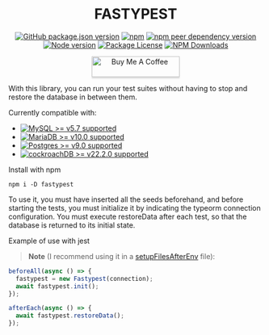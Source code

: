 <h1 align="center">FASTYPEST</h1>
<p align="center">
  <a href="https://www.npmjs.com/fastypest" target="_blank"><img alt="GitHub package.json version" src="https://img.shields.io/github/package-json/v/juanjoGonDev/fastypest?logo=github&logoColor=fff&label=GitHub+package"></a>
  <a href="https://www.npmjs.com/fastypest" target="_blank"><img alt="npm" src="https://img.shields.io/npm/v/fastypest?logo=npm&logoColor=fff&label=NPM+package"></a>
  <a href="https://www.npmjs.com/fastypest" target="_blank"><img alt="npm peer dependency version" src="https://img.shields.io/npm/dependency-version/fastypest/peer/typeorm"></a>
  <a href="https://www.npmjs.com/fastypest" target="_blank"><img alt="Node version" src="https://img.shields.io/node/v/fastypest"></a>
  <a href="https://www.npmjs.com/fastypest" target="_blank"><img src="https://img.shields.io/npm/l/fastypest" alt="Package License" /></a>
  <a href="https://www.npmjs.com/fastypest" target="_blank"><img src="https://img.shields.io/npm/dm/fastypest" alt="NPM Downloads" /></a>
</p>
<p align=center>
<a href="https://buymeacoffee.com/juanjogondev" target="_blank"><img src="https://www.buymeacoffee.com/assets/img/custom_images/orange_img.png" alt="Buy Me A Coffee" style="height: 41px !important;width: 174px !important;box-shadow: 0px 3px 2px 0px rgba(190, 190, 190, 0.5) !important;-webkit-box-shadow: 0px 3px 2px 0px rgba(190, 190, 190, 0.5) !important;" ></a>
</p>

With this library, you can run your test suites without having to stop and restore the database in between them.

Currently compatible with:

- <a href="https://www.npmjs.com/fastypest"><img alt="MySQL >= v5.7 supported" src="https://img.shields.io/badge/MySQL-%3E%3D5.7-informational"></a>
- <a href="https://www.npmjs.com/fastypest"><img alt="MariaDB >= v10.0 supported" src="https://img.shields.io/badge/MariaDB-%3E%3D10.0-yellowgreen"></a>
- <a href="https://www.npmjs.com/fastypest"><img alt="Postgres >= v9.0 supported" src="https://img.shields.io/badge/Postgres-%3E%3D9.0-green"></a>
- <a href="https://www.npmjs.com/fastypest"><img alt="cockroachDB >= v22.2.0 supported" src="https://img.shields.io/badge/CockroachDB-%3E%3D22.2.0-blue"></a>

Install with npm

```
npm i -D fastypest
```

To use it, you must have inserted all the seeds beforehand, and before starting the tests, you must initialize it by indicating the typeorm connection configuration. You must execute restoreData after each test, so that the database is returned to its initial state.

Example of use with jest

> **Note**
> (I recommend using it in a [setupFilesAfterEnv](https://jestjs.io/es-ES/docs/configuration#setupfilesafterenv-array) file):

```typescript
beforeAll(async () => {
  fastypest = new Fastypest(connection);
  await fastypest.init();
});

afterEach(async () => {
  await fastypest.restoreData();
});
```
